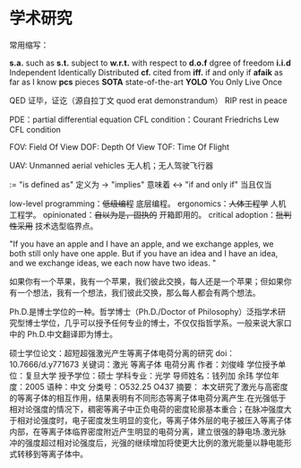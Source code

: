 # 学术研究

常用缩写：

**s.a.** such as
**s.t.** subject to
**w.r.t.** with respect to
**d.o.f** dgree of freedom
**i.i.d** Independent Identically Distributed
**cf.** cited from
**iff.** if and only if
**afaik** as far as I know
**pcs** pieces
**SOTA** state-of-the-art
**YOLO** You Only Live Once

QED 证毕，证讫（源自拉丁文 quod erat demonstrandum）
RIP rest in peace

PDE：partial differential equation
CFL condition：Courant Friedrichs Lew CFL condition

FOV: Field Of View
DOF: Depth Of View
TOF: Time Of Flight

UAV: Unmanned aerial vehicles 无人机；无人驾驶飞行器

:= "is defined as" 定义为
-> "implies" 意味着
<-> "if and only if" 当且仅当

low-level programming：~~低级编程~~ 底层编程。
ergonomics：~~人体工程学~~ 人机工程学。
opinionated：~~自以为是，固执的~~ 开箱即用的。
critical adoption：~~批判性采用~~ 技术选型临界点。

"If you have an apple and I have an apple, and we exchange apples, we both still only have one apple. But if you have an idea and I have an idea, and we exchange ideas, we each now have two ideas. "

如果你有一个苹果，我有一个苹果，我们彼此交换，每人还是一个苹果；但如果你有一个想法，我有一个想法，我们彼此交换，那么每人都会有两个想法。

Ph.D.是博士学位的一种。哲学博士（Ph.D./Doctor of Philosophy）泛指学术研究型博士学位，几乎可以授予任何专业的博士，不仅仅指哲学系。一般来说大家口中的 Ph.D.中文翻译即为博士。

硕士学位论文：超短超强激光产生等离子体电荷分离的研究
doi：10.7666/d.y771673
关键词：激光 等离子体 电荷分离
作者：刘俊峰
学位授予单位：复旦大学
授予学位：硕士
学科专业：光学
导师姓名：钱列加 余玮
学位年度：2005
语种：中文
分类号：O532.25 O437
摘要： 本文研究了激光与高密度的等离子体的相互作用，结果表明有不同形态等离子体电荷分离产生.在光强低于相对论强度的情况下，稠密等离子中正负电荷的密度轮廓基本重合；在脉冲强度大于相对论强度时，电子密度发生明显的变化，等离子体外层的电子被压入等离子体内部，在等离子体临界密度附近产生明显的电荷分离，建立很强的静电场.激光脉冲的强度超过相对论强度后，光强的继续增加将使更大比例的激光能量以静电能形式转移到等离子体中。

